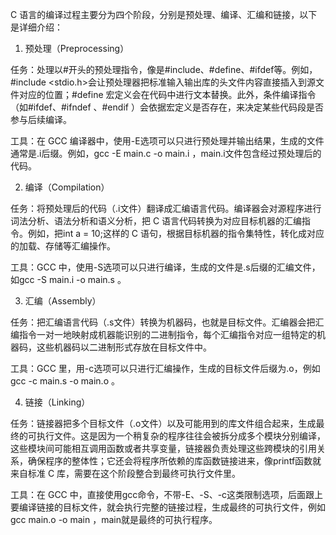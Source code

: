 C 语言的编译过程主要分为四个阶段，分别是预处理、编译、汇编和链接，以下是详细介绍：

1. 预处理（Preprocessing）

任务：处理以#开头的预处理指令，像是#include、#define、#ifdef等。例如，#include <stdio.h>会让预处理器把标准输入输出库的头文件内容直接插入到源文件对应的位置；#define 宏定义会在代码中进行文本替换。此外，条件编译指令（如#ifdef、#ifndef 、#endif ）会依据宏定义是否存在，来决定某些代码段是否参与后续编译。

工具：在 GCC 编译器中，使用-E选项可以只进行预处理并输出结果，生成的文件通常是.i后缀。例如，gcc -E main.c -o main.i ，main.i文件包含经过预处理后的代码。

2. 编译（Compilation）

任务：将预处理后的代码（.i文件）翻译成汇编语言代码。编译器会对源程序进行词法分析、语法分析和语义分析，把 C 语言代码转换为对应目标机器的汇编指令。例如，把int a = 10;这样的 C 语句，根据目标机器的指令集特性，转化成对应的加载、存储等汇编操作。

工具：GCC 中，使用-S选项可以只进行编译，生成的文件是.s后缀的汇编文件，如gcc -S main.i -o main.s 。

3. 汇编（Assembly）

任务：把汇编语言代码（.s文件）转换为机器码，也就是目标文件。汇编器会把汇编指令一对一地映射成机器能识别的二进制指令，每个汇编指令对应一组特定的机器码，这些机器码以二进制形式存放在目标文件中。

工具：GCC 里，用-c选项可以只进行汇编操作，生成的目标文件后缀为.o，例如gcc -c main.s -o main.o 。

4. 链接（Linking）

任务：链接器把多个目标文件（.o文件）以及可能用到的库文件组合起来，生成最终的可执行文件。这是因为一个稍复杂的程序往往会被拆分成多个模块分别编译，这些模块间可能相互调用函数或者共享变量，链接器负责处理这些跨模块的引用关系，确保程序的整体性；它还会将程序所依赖的库函数链接进来，像printf函数就来自标准 C 库，需要在这个阶段整合到最终可执行文件里。

工具：在 GCC 中，直接使用gcc命令，不带-E、-S、-c这类限制选项，后面跟上要编译链接的目标文件，就会执行完整的链接过程，生成最终的可执行文件，例如gcc main.o -o main ，main就是最终的可执行程序。